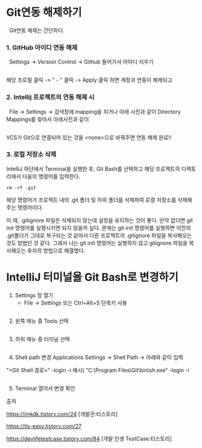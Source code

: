 <h1 id="git연동-해제하기">Git연동 해제하기</h1>
<p> 
Git연동 해제는 간단하다.
 </p>
<h3 id="1-github-아이디-연동-해제">1. GitHub 아이디 연동 해제</h3>
<p> 
Settings -&gt; Version Control -&gt; Github 들어가서 아이디 지우기</p>
<p><img alt="" src="https://velog.velcdn.com/images/taketheking/post/6efe7de7-6b89-4928-97cb-8abdbcfb8ca0/image.PNG" /></p>
<p>해당 프로필 클릭 -&gt; &quot; - &quot; 클릭 -&gt; Apply 클릭
하면 계정과 연동이 해제되고
 
 </p>
<h3 id="2-intellij-프로젝트의-연동-해제-시">2. Intellij 프로젝트의 연동 해제 시</h3>
<p> 
File -&gt; Settings -&gt; 검색창에 mapping을 치거나 아래 사진과 같이 Directory Mappings를 찾아서 아래사진과 같이
 </p>
<p><img alt="" src="https://velog.velcdn.com/images/taketheking/post/08c124a1-90e1-42a7-bdc0-d110ca6fc38d/image.png" /></p>
<p>VCS가 Git으로 연결되어 있는 것을 &lt;none&gt;으로 바꿔주면 연동 해제 완료!!</p>
<h3 id="3-로컬-저장소-삭제">3. 로컬 저장소 삭제</h3>
<p>IntelliJ 하단에서 Terminal을 실행한 후, Git Bash를 선택하고 해당 프로젝트의 디렉토리에서 다음의 명령어를 입력한다.</p>
<pre><code>rm -rf .git</code></pre><p>해당 명령어가 프로젝트 내의 .git 폴더 및 하위 폴더를 삭제하여 로컬 저장소를 삭제해주는 명령어이다.
 
<img alt="" src="https://velog.velcdn.com/images/taketheking/post/35980a91-df9c-4fc3-8491-470a7e0671f6/image.png" /></p>
<p>이 때, .gitignore 파일은 삭제되지 않는데 설정을 유지하는 것이 좋다. 만약 없다면 git init 명령어를 실행시키면 되지 않을까 싶다. 문제는 git init 명령어를 실행하면 이전의 .git폴더가 그대로 복구되는 것 같아서 다른 프로젝트의 .gitignore 파일을 복사해오는 것도 방법인 것 같다. 그래서 나는 git init 명령어는 실행하지 않고 gitignore 파일을 복사해오는 후자의 방법으로 해결했다.</p>
<h1 id="intellij-터미널을-git-bash로-변경하기">IntelliJ 터미널을 Git Bash로 변경하기</h1>
<ol>
<li>Settings 창 열기<ul>
<li>File -&gt; Settings 또는 Ctrl+Alt+S 단축키 사용</li>
</ul>
</li>
</ol>
<p><img alt="" src="https://velog.velcdn.com/images/taketheking/post/ce841003-cc92-4e4e-aace-4343bbc1fc61/image.png" /></p>
<ol start="2">
<li>왼쪽 메뉴 중 Tools 선택</li>
</ol>
<p><img alt="" src="https://velog.velcdn.com/images/taketheking/post/4737a30b-16ef-4695-8c17-091d3061dd54/image.png" /></p>
<ol start="3">
<li>하위 메뉴 중 터미널 선택</li>
</ol>
<p><img alt="" src="https://velog.velcdn.com/images/taketheking/post/f3a9e591-8f71-4008-b09e-c0e39fb1518a/image.png" /></p>
<ol start="4">
<li>Shell path 변경
Applications Settings -&gt; Shell Path -&gt; 아래와 같이 입력</li>
</ol>
<blockquote>
</blockquote>
<p>&quot;&lt;Git Shell 경로&gt;&quot; -login -i
예시) &quot;C:\Program Files\Git\bin\sh.exe&quot; -login -i</p>
<p><img alt="" src="https://velog.velcdn.com/images/taketheking/post/4efbc28d-7678-44a2-a926-5ca804ac0e72/image.png" /></p>
<ol start="5">
<li>Terminal 열어서 변경 확인</li>
</ol>
<blockquote>
</blockquote>
<p>출처</p>
<blockquote>
</blockquote>
<p><a href="https://imkdk.tistory.com/24">https://imkdk.tistory.com/24</a> [개발관:티스토리]</p>
<blockquote>
</blockquote>
<p><a href="https://its-easy.tistory.com/27">https://its-easy.tistory.com/27</a></p>
<blockquote>
</blockquote>
<p><a href="https://devlifetestcase.tistory.com/84">https://devlifetestcase.tistory.com/84</a> [개발 인생 TestCase:티스토리]</p>